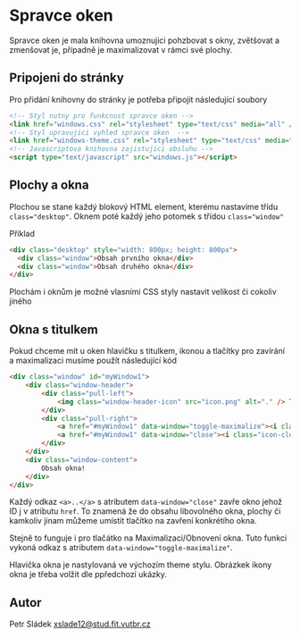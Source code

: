# Spravce oken
Spravce oken je mala knihovna umoznujici pohzbovat s okny, zvětšovat a zmenšovat je, případně je maximalizovat v rámci své plochy.

## Pripojeni do stránky
Pro přidání knihovny do stránky je potřeba připojit následující soubory

```html
<!-- Styl nutny pro funkcnost spravce oken -->
<link href="windows.css" rel="stylesheet" type="text/css" media="all" />
<!-- Styl upravujici vyhled spravce oken  -->
<link href="windows-theme.css" rel="stylesheet" type="text/css" media="all" />
<!-- Javascriptova knihovna zajistujici obsluhu -->
<script type="text/javascript" src="windows.js"></script>
```

## Plochy a okna
Plochou se stane každý blokový HTML element, kterému nastavíme třídu `class="desktop"`. Oknem poté každý jeho potomek s třídou `class="window"`

Příklad
```html
<div class="desktop" style="width: 800px; height: 800px">
  <div class="window">Obsah prvního okna</div>
  <div class="window">Obsah druhého okna</div>
</div>
```
Plochám i oknům je možné vlasními CSS styly nastavit velikost či cokoliv jiného

## Okna s titulkem
Pokud chceme mít u oken hlavičku s titulkem, ikonou a tlačítky pro zavírání a maximalizaci musíme použít následující kód

```html
<div class="window" id="myWindow1">
    <div class="window-header">
        <div class="pull-left">
            <img class="window-header-icon" src="icon.png" alt="." /> Titulek okna
        </div>
        <div class="pull-right">
            <a href="#myWindow1" data-window="toggle-maximalize"><i class="icon-toggle-maximalize"></i></a>
            <a href="#myWindow1" data-window="close"><i class="icon-close"></i></a>
        </div>
    </div>
    <div class="window-content">
        Obsah okna!
    </div>
</div>
```
Každý odkaz `<a>..</a>` s atributem `data-window="close"` zavře okno jehož ID j v atributu `href`. To znamená že do obsahu libovolného okna, plochy či kamkoliv jinam můžeme umístit tlačítko na zavření konkrétího okna.

Stejně to funguje i pro tlačátko na Maximalizaci/Obnovení okna. Tuto funkci vykoná odkaz s atributem `data-window="toggle-maximalize"`.

Hlavička okna je nastylovaná ve výchozím theme stylu. Obrázkek ikony okna je třeba volžit dle ppředchozí ukázky.

## Autor
Petr Sládek
xslade12@stud.fit.vutbr.cz


